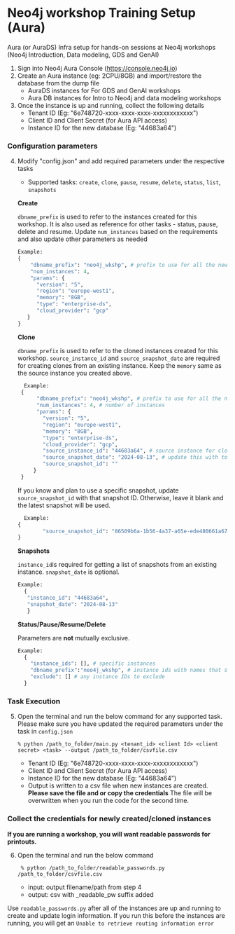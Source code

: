 # Neo4j workshop Training Setup (Aura)
Aura (or AuraDS) Infra setup for hands-on sessions at Neo4j workshops (Neo4j Introduction, Data modeling, GDS and GenAI)

1. Sign into Neo4j Aura Console (https://console.neo4j.io)
2. Create an Aura instance (eg: 2CPU/8GB) and import/restore the database from the dump file
    - AuraDS instances for For GDS and GenAI workshops
    - Aura DB instances for Intro to Neo4j and data modeling workshops
4. Once the instance is up and running, collect the following details
    - Tenant ID (Eg: "6e748720-xxxx-xxxx-xxxx-xxxxxxxxxxxx")
    - Client ID and Client Secret (for Aura API access)
    - Instance ID for the new database (Eg: "44683a64")

### Configuration parameters
4. Modify "config.json" and add required parameters under the respective tasks
   - Supported tasks: `create`, `clone`, `pause`, `resume`, `delete`, `status`, `list`, `snapshots`

   **Create**
   
   `dbname_prefix` is used to refer to the instances created for this workshop. It is also used as reference for other tasks - status, pause, delete and resume.
   Update `num_instances` based on the requirements and also update other parameters as needed

     ```python
     Example:
    {
         "dbname_prefix": "neo4j_wkshp", # prefix to use for all the newly created machines
         "num_instances": 4,
         "params": {
           "version": "5",
           "region": "europe-west1",
           "memory": "8GB",
           "type": "enterprise-ds",
           "cloud_provider": "gcp"
        }
    }
     ```

    **Clone**

   `dbname_prefix` is used to refer to the cloned instances created for this workshop.
   `source_instance_id` and `source_snapshot_date` are required for creating clones from an existing instance.
   Keep the `memory` same as the source instance you created above.  

   ```python
     Example:
    {
         "dbname_prefix": "neo4j_wkshp", # prefix to use for all the newly created machines
         "num_instances": 4, # number of instances 
         "params": {
           "version": "5",
           "region": "europe-west1",
           "memory": "8GB",
           "type": "enterprise-ds",
           "cloud_provider": "gcp",
           "source_instance_id": "44683a64", # source instance for clones
           "source_snapshot_date": "2024-08-13", # update this with today's date or a specific date in the past
           "source_snapshot_id": ""
        }
    }
     ```  
   If you know and plan to use a specific snapshot, update `source_snapshot_id` with that snapshot ID.  Otherwise, leave it blank and the latest snapshot will be used.

   ```python
     Example:
   {
           "source_snapshot_id": "86509b6a-1b56-4a37-a65e-ede480661a67"
   }
   ```

   **Snapshots**

    `instance_id`is required for getting a list of snapshots from an existing instance.
     `snapshot_date` is optional.

     ```python
     Example:
       {
        "instance_id": "44683a64",
        "snapshot_date": "2024-08-13"
        }
     ```

   **Status/Pause/Resume/Delete**

     Parameters are **not** mutually exclusive.

     ```python
     Example:
       {
         "instance_ids": [], # specific instances
         "dbname_prefix":"neo4j_wkshp", # instance ids with names that starts with the prefix
         "exclude": [] # any instance IDs to exclude
       }
     ```

### Task Execution
5. Open the terminal and run the below command for any supported task. Please make sure you have updated the required parameters under the task in `config.json`

   ```shell
   % python /path_to_folder/main.py <tenant_id> <client Id> <client secret> <task> --output /path_to_folder/csvfile.csv
   ```
    - Tenant ID (Eg: "6e748720-xxxx-xxxx-xxxx-xxxxxxxxxxxx")
    - Client ID and Client Secret (for Aura API access)
    - Instance ID for the new database (Eg: "44683a64")
    - Output is written to a csv file when new instances are created. **Please save the file and or copy the credentials** The file will be overwritten when you run the code for the second time.

### Collect the credentials for newly created/cloned instances
**If you are running a workshop, you will want readable passwords for printouts.**

6. Open the terminal and run the below command

   ```shell
    % python /path_to_folder/readable_passwords.py /path_to_folder/csvfile.csv
   ```
    - input: output filename/path from step 4
    - output: csv with _readable_pw suffix added

Use `readable_passwords.py` after all of the instances are up and running to create and update login information. If you run this before the instances are running, you will get an `Unable to retrieve routing information error`
